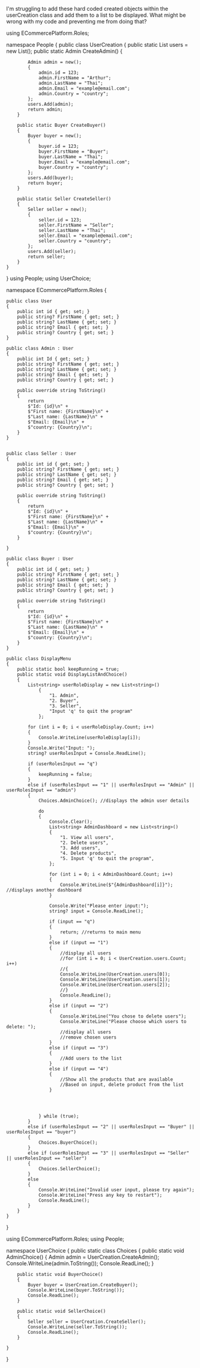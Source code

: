 I'm struggling to add these hard coded created objects within the userCreation class and add them to a list to be displayed. What might be wrong with my code 
and preventing me from doing that?

using ECommercePlatform.Roles;

namespace People
{
    public class UserCreation
    {
        public static List<User> users = new List<User>();
        public static Admin CreateAdmin()
        {

            Admin admin = new();
            {
                admin.id = 123;
                admin.FirstName = "Arthur";
                admin.LastName = "Thai";
                admin.Email = "example@email.com";
                admin.Country = "country";
            };
            users.Add(admin);
            return admin;
        }

        public static Buyer CreateBuyer()
        {
            Buyer buyer = new();
            {
                buyer.id = 123;
                buyer.FirstName = "Buyer";
                buyer.LastName = "Thai";
                buyer.Email = "example@email.com";
                buyer.Country = "country";
            };
            users.Add(buyer);
            return buyer;
        }

        public static Seller CreateSeller()
        {
            Seller seller = new();
            {
                seller.id = 123;
                seller.FirstName = "Seller";
                seller.LastName = "Thai";
                seller.Email = "example@email.com";
                seller.Country = "country";
            };
            users.Add(seller);
            return seller;
        }
    }
}
using People;
using UserChoice;

namespace ECommercePlatform.Roles
{

    public class User
    {
        public int id { get; set; }
        public string? FirstName { get; set; }
        public string? LastName { get; set; }
        public string? Email { get; set; }
        public string? Country { get; set; }
    }

    public class Admin : User
    {
        public int Id { get; set; }
        public string? FirstName { get; set; }
        public string? LastName { get; set; }
        public string? Email { get; set; }
        public string? Country { get; set; }

        public override string ToString()
        {
            return
            $"Id: {id}\n" +
            $"First name: {FirstName}\n" +
            $"Last name: {LastName}\n" +
            $"Email: {Email}\n" +
            $"country: {Country}\n";
        }
    }


    public class Seller : User
    {
        public int id { get; set; }
        public string? FirstName { get; set; }
        public string? LastName { get; set; }
        public string? Email { get; set; }
        public string? Country { get; set; }

        public override string ToString()
        {
            return
            $"Id: {id}\n" +
            $"First name: {FirstName}\n" +
            $"Last name: {LastName}\n" +
            $"Email: {Email}\n" +
            $"country: {Country}\n";
        }

    }

    public class Buyer : User
    {
        public int id { get; set; }
        public string? FirstName { get; set; }
        public string? LastName { get; set; }
        public string? Email { get; set; }
        public string? Country { get; set; }

        public override string ToString()
        {
            return
            $"Id: {id}\n" +
            $"First name: {FirstName}\n" +
            $"Last name: {LastName}\n" +
            $"Email: {Email}\n" +
            $"country: {Country}\n";
        }
    }

    public class DisplayMenu
    {
        public static bool keepRunning = true;
        public static void DisplayListAndChoice()
        {
            List<string> userRoleDisplay = new List<string>()
                {
                    "1. Admin",
                    "2. Buyer",
                    "3. Seller",
                    "Input 'q' to quit the program"
                };

            for (int i = 0; i < userRoleDisplay.Count; i++)
            {
                Console.WriteLine(userRoleDisplay[i]);
            }
            Console.Write("Input: ");
            string? userRolesInput = Console.ReadLine();

            if (userRolesInput == "q")
            {
                keepRunning = false;
            }
            else if (userRolesInput == "1" || userRolesInput == "Admin" || userRolesInput == "admin")
            {
                Choices.AdminChoice(); //displays the admin user details

                do
                {
                    Console.Clear();
                    List<string> AdminDashboard = new List<string>()
                    {
                        "1. View all users",
                        "2. Delete users",
                        "3. Add users",
                        "4. Delete products",
                        "5. Input 'q' to quit the program",
                    };

                    for (int i = 0; i < AdminDashboard.Count; i++)
                    {
                        Console.WriteLine($"{AdminDashboard[i]}"); //displays another dashboard
                    }

                    Console.Write("Please enter input:");
                    string? input = Console.ReadLine();

                    if (input == "q")
                    {
                        return; //returns to main menu
                    }
                    else if (input == "1")
                    {
                        //display all users 
                        //for (int i = 0; i < UserCreation.users.Count; i++)
                        //{
                        Console.WriteLine(UserCreation.users[0]);
                        Console.WriteLine(UserCreation.users[1]);
                        Console.WriteLine(UserCreation.users[2]);
                        //}
                        Console.ReadLine();
                    }
                    else if (input == "2")
                    {
                        Console.WriteLine("You chose to delete users");
                        Console.WriteLine("Please choose which users to delete: ");
                        //display all users
                        //remove chosen users
                    }
                    else if (input == "3")
                    {
                        //Add users to the list
                    }
                    else if (input == "4")
                    {
                        //Show all the products that are available
                        //Based on input, delete product from the list
                    }




                } while (true);
            }
            else if (userRolesInput == "2" || userRolesInput == "Buyer" || userRolesInput == "buyer")
            {
                Choices.BuyerChoice();
            }
            else if (userRolesInput == "3" || userRolesInput == "Seller" || userRolesInput == "seller")
            {
                Choices.SellerChoice();
            }
            else
            {
                Console.WriteLine("Invalid user input, please try again");
                Console.WriteLine("Press any key to restart");
                Console.ReadLine();
            }
        }
    }
}

using ECommercePlatform.Roles;
using People;

namespace UserChoice
{
    public static class Choices
    {
        public static void AdminChoice()
        {
            Admin admin = UserCreation.CreateAdmin();
            Console.WriteLine(admin.ToString());
            Console.ReadLine();
        }

        public static void BuyerChoice()
        {
            Buyer buyer = UserCreation.CreateBuyer();
            Console.WriteLine(buyer.ToString());
            Console.ReadLine();
        }

        public static void SellerChoice()
        {
            Seller seller = UserCreation.CreateSeller();
            Console.WriteLine(seller.ToString());
            Console.ReadLine();
        }

    }
}
